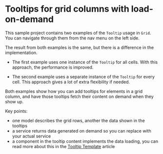 # Tooltips for grid columns with load-on-demand

This sample project contains two examples of the `Tooltip` usage in `Grid`. You can navigate through them from the nav menu on the left side.

The result from both examples is the same, but there is a difference in the implementation. 

* The first example uses one instance of the `Tooltip` for all cells. With this approach, the performance is improved. 

* The second example uses a separate instance of the `Tooltip` for every cell. This approach gives a lot of extra flexibility if needed.

Both examples show how you can add tooltips for elements in a grid column, and have those tooltips fetch their content on demand when they show up.

Key points:
* one model describes the grid rows, another the data shown in the tooltips
* a service returns data generated on demand so you can replace with your actual service
* a component in the tooltip content implements the data loading, you can read more about this in the [Tooltip Template](https://docs.telerik.com/blazor-ui/components/tooltip/template) article